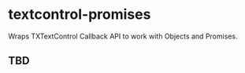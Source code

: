 # textcontrol-promises

Wraps TXTextControl Callback API to work with Objects and Promises.

## TBD
